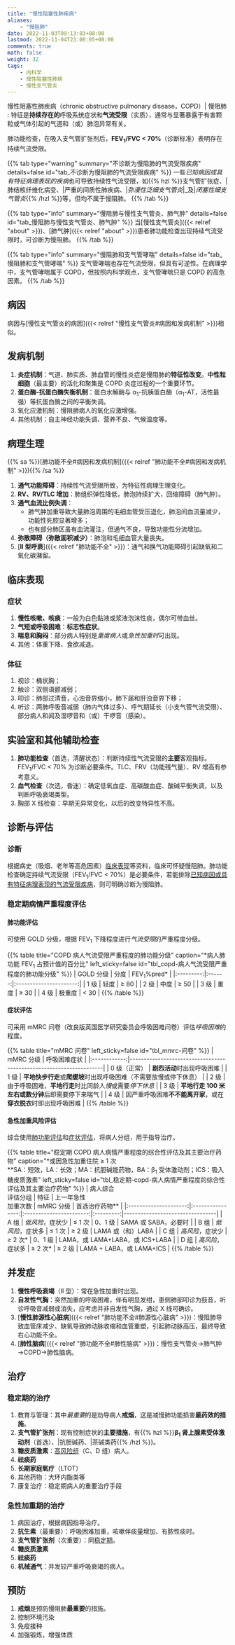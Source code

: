 ```yaml
---
title: "慢性阻塞性肺疾病"
aliases:
    - "慢阻肺"
date: 2022-11-03T09:13:03+08:00
lastmod: 2022-11-04T23:00:05+08:00
comments: true
math: false
weight: 32
tags:
    - 内科学
    - 慢性阻塞性肺病
    - 慢性支气管炎
---
```


慢性阻塞性肺疾病（chronic obstructive pulmonary disease，COPD）| 慢阻肺
: 特征是**持续存在的**呼吸系统症状和**气流受限**（实质），通常与显著暴露于有害颗粒或气体引起的气道和（或）肺泡异常有关。

肺功能检查，在吸入支气管扩张剂后，**FEV<sub>1</sub>/FVC \< 70%**（诊断标准）表明存在持续气流受限。

<!--more-->

{{% tab type="warning" summary="不诊断为慢阻肺的气流受限疾病" details=false id="tab_不诊断为慢阻肺的气流受限疾病" %}}
一些*已知病因或具有特征病理表现的疾病*也可导致持续性气流受限，如{{% hzl %}}支气管扩张症、|肺结核纤维化病变、|严重的间质性肺疾病、|*弥漫性泛细支气管炎*|_及|*闭塞性细支气管炎*{{% /hzl %}}等，但均不属于慢阻肺。
{{% /tab %}}

{{% tab type="info" summary="慢阻肺与慢性支气管炎、肺气肿" details=false  id="tab_慢阻肺与慢性支气管炎、肺气肿" %}}
当[慢性支气管炎]({{< relref "about" >}})、[肺气肿]({{< relref "about" >}})患者肺功能检查出现持续气流受限时，可诊断为慢阻肺。
{{% /tab %}}

{{% tab type="info" summary="慢阻肺和支气管哮喘" details=false id="tab_慢阻肺和支气管哮喘" %}}
支气管哮喘也存在气流受限，但具有可逆性。在病理学中，支气管哮喘属于 COPD，但按照内科学观点，支气管哮喘只是 COPD 的高危因素。
{{% /tab %}}

## 病因

病因与[慢性支气管炎的病因]({{< relref "慢性支气管炎#病因和发病机制" >}})相似。

## 发病机制

1. **炎症机制**：气道、肺实质、肺血管的慢性炎症是慢阻肺的**特征性改变**。**中性粒细胞**（最主要）的活化和聚集是 COPD 炎症过程的一个重要环节。
2. **蛋白酶-抗蛋白酶失衡机制**：蛋白水解酶与 α<sub>1</sub>-抗胰蛋白酶（α<sub>1</sub>-AT，活性最强）等抗蛋白酶之间的平衡失调。
3. 氧化应激机制：慢阻肺病人的氧化应激增强。
4. 其他机制：自主神经功能失调、营养不良、气候温度等。

## 病理生理

{{% sa %}}[肺功能不全#病因和发病机制]({{< relref "肺功能不全#病因和发病机制" >}}){{% /sa %}}

1. **通气功能障碍**：持续性气流受限所致，为特征性病理生理变化。
2. **RV、RV/TLC 增加**：肺组织弹性降低，肺泡持续扩大，回缩障碍（肺气肿）。
3. **通气血流比例失调**：
    - 肺气肿加重导致大量肺泡周围的毛细血管受压退化，肺泡间血流量减少，功能性死腔显著增多；
    - 也有部分肺区虽有血流灌注，但通气不良，导致功能性分流增加。
4. **弥散障碍（弥散面积减少）**：肺泡和毛细血管大量丧失。
5. [**Ⅱ 型呼衰**]({{< relref "肺功能不全" >}})：通气和换气功能障碍引起缺氧和二氧化碳潴留。

## 临床表现

### 症状

1. **慢性咳嗽、咳痰**：一般为白色黏液或浆液泡沫性痰，偶尔可带血丝。
2. **气短或呼吸困难**：**标志性症状**。
3. **喘息和胸闷**：部分病人特别是*重度病人*或*急性加重时*可出现。
4. 其他：体重下降、食欲减退。

### 体征

1. 视诊：桶状胸；
2. 触诊：双侧语颤减弱；
3. 叩诊：肺部过清音，心浊音界缩小，肺下届和肝浊音界下移；
4. 听诊：两肺呼吸音减弱（肺内气体过多）、呼气期延长（小支气管气流受限）、部分病人和闻及湿啰音和（或）干啰音（感染）。

## 实验室和其他辅助检查

1. **肺功能检查**（首选，清醒状态）：判断持续性气流受限的**主要**客观指标。FEV<sub>1</sub>/FVC \< 70% 为诊断必要条件。TLC、FRV（功能残气量）、RV 增高有参考意义。
2. **血气检查**（次选，昏迷）：确定低氧血症、高碳酸血症、酸碱平衡失调，以及判断呼吸衰竭类型。
3. 胸部 X 线检查：早期无异常变化，以后的改变特异性不高。

## 诊断与评估

### 诊断

根据病史（吸烟、老年等高危因素）[临床表现](#临床表现)等资料，临床可怀疑慢阻肺。肺功能检查确定持续气流受限（FEV<sub>1</sub>/FVC \< 70%）是必要条件，若能排除[已知病因或具有特征病理表现的气流受限疾病](#tab_不诊断为慢阻肺的气流受限疾病)，则可明确诊断为慢阻肺。

### 稳定期病情严重程度评估

#### 肺功能评估

可使用 GOLD 分级，根据 FEV<sub>1</sub> 下降程度进行*气流受限*的严重程度分级。

{{% table title="COPD 病人气流受限严重程度的肺功能分级" caption="\*病人肺功能 FEV<sub>1</sub> 占预计值的百分比" left_sticky=false id="tbl_copd-病人气流受限严重程度的肺功能分级" %}}
| GOLD 分级 |  分度  | FEV<sub>1</sub>%pred\* |
|:---------:|:------:|:----------------------:|
|    1 级   |  轻度  |          ≥ 80          |
|    2 级   |  中度  |          ≥ 50          |
|    3 级   |  重度  |          ≥ 30          |
|    4 级   | 极重度 |          \< 30         |
{{% /table %}}

#### 症状评估

可采用 mMRC 问卷（改良版英国医学研究委员会呼吸困难问卷）评估*呼吸困难*的程度。

{{% table title="mMRC 问卷" left_sticky=false id="tbl_mmrc-问卷" %}}
|   mMRC 分级  | 呼吸困难症状                                                       |
|:------------:|--------------------------------------------------------------------|
| 0 级（正常） | **剧烈活动**时出现呼吸困难                                         |
|     1 级     | **平地快步行走**或**爬缓坡**时出现呼吸困难（不需要放慢或停下休息） |
|     2 级     | 由于呼吸困难，**平地行走**时比同龄人*慢*或需要*停下休息*           |
|     3 级     | **平地行走 100 米左右或数分钟**后即需要停下来喘气                  |
|     4 级     | 因严重呼吸困难**不不能离开家**，或在**穿衣脱衣**时即出现呼吸困难   |
{{% /table %}}

#### 急性加重风险评估

综合使用[肺功能评估](#肺功能评估)和[症状评估](#症状评估)，将病人分组，用于指导治疗。

{{% table title="稳定期 COPD 病人病情严重程度的综合性评估及其主要治疗药物" caption="\*或因急性加重住院 ≥ 1 次<br/>\*\*SA：短效，LA：长效；MA：抗胆碱能药物，BA：β<sub>1</sub> 受体激动剂；ICS：吸入糖皮质激素" left_sticky=false id="tbl_稳定期-copd-病人病情严重程度的综合性评估及其主要治疗药物"  %}}
| 病人综合<br/>评估分组 |       特征       | 上一年急性<br/>加重次数 | mMRC 分级 | 首选治疗药物\*\*                |
|:---------------------:|:----------------:|:-----------------------:|:---------:|---------------------------------|
|          A 组         | *低风险*，症状少 |          ≤ 1 次         |  0、1 级  | SAMA 或 SABA，必要时            |
|          B 组         | *低风险*，症状多 |          ≤ 1 次         |   ≥ 2 级  | LAMA 或（和）LABA               |
|          C 组         | *高风险*，症状少 |         ≥ 2 次\*        |  0、1 级  | LAMA，或 LAMA+LABA，或 ICS+LABA |
|          D 组         | *高风险*，症状多 |         ≥ 2 次\*        |   ≥ 2 级  | LAMA + LABA，或 LAMA+ICS        |
{{% /table %}}

## 并发症

1. **慢性呼吸衰竭**（Ⅱ 型）：常在急性加重时出现。
2. **自发性气胸**：突然加重的呼吸困难，伴有明显发绀，患侧肺部叩诊为鼓音，听诊呼吸音减弱或消失，应考虑并非自发性气胸，通过 X 线可确诊。
3. [**慢性肺源性心脏病**]({{< relref "肺功能不全#肺源性心脏病" >}})：慢阻肺导致血管床减少、缺氧导致肺动脉收缩和血管重塑，引起肺动脉高压，最终导致右心功能不全。
4. [**肺性脑病**]({{< relref "肺功能不全#肺性脑病" >}})：慢性支气管炎→肺气肿→COPD→肺性脑病。

## 治疗

### 稳定期的治疗

1. 教育与管理：其中*最重要*的是劝导病人**戒烟**，这是减慢肺功能损害**最药效的措施**。
2. **支气管扩张剂**：现有控制症状的**主要措施**，有{{% hzl %}}**β<sub>1</sub> 肾上腺素受体激动剂**（首选）、|抗胆碱药、|茶碱类药{{% /hzl %}}。
3. **糖皮质激素**：[高风险组](#急性加重风险评估)（C、D 组）病人。
4. **祛痰药**
5. **长期家庭氧疗**（LTOT）
6. 其他药物：大环内酯类等
7. 康复治疗：稳定期病人的重要治疗手段

### 急性加重期的治疗

1. 病因治疗，根据病因指导治疗。
2. **抗生素**（最重要）：呼吸困难加重，咳嗽伴痰量增加、有脓性痰时。
3. **支气管扩张剂**（次重要）：同[稳定期](#稳定期的治疗)。
4. **糖皮质激素**
5. **祛痰药**
6. **机械通气**：并发较严重呼吸衰竭的病人。

## 预防

1. **戒烟**是预防慢阻肺**最重要**的措施。
2. 控制环境污染
3. 免疫接种
4. 加强锻炼，增强体质

